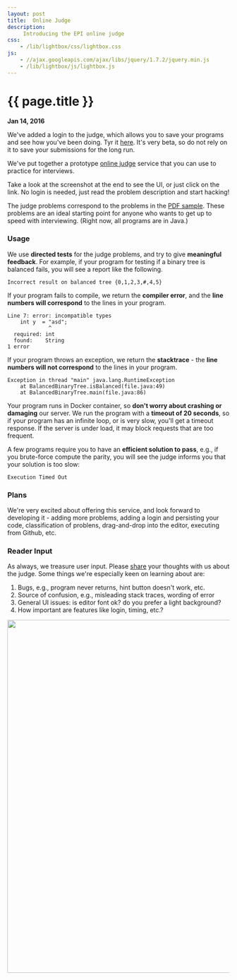 ```yaml
---
layout: post
title:  Online Judge
description:
     Introducing the EPI online judge
css:
    - /lib/lightbox/css/lightbox.css
js:
    - //ajax.googleapis.com/ajax/libs/jquery/1.7.2/jquery.min.js
    - /lib/lightbox/js/lightbox.js
---
```


{{ page.title }}
================

<b>Jan 14, 2016</b><p> 

We've added a login to the judge, which allows you to save
your programs and see how you've been doing. Tyr it [here](http://judge.elementsofprogramminginterviews.com:8888). 
It's very beta, so do not rely on it
to save your submissions for the long run. 

We've put together a prototype [online judge](http://judge.elementsofprogramminginterviews.com) service that you can use to practice for interviews. 

Take a look at the screenshot at the end to see the UI, or just click on the link.
No login is needed, just read the problem description and start hacking!

The judge problems correspond to the problems in the [PDF sample](/sample). These problems are an ideal starting point for anyone who wants to get up to speed with interviewing. (Right now, all programs are in Java.)

### Usage

We use **directed tests** for the judge problems, and try to give **meaningful feedback**. For example, if your program for testing if a binary tree is balanced fails, you will see a report like the following.

```
Incorrect result on balanced tree {0,1,2,3,#,4,5}
```
<p>

If your program fails to compile, we return the **compiler error**, and the **line numbers will correspond** to the lines in your program.

```
Line 7: error: incompatible types
    int y  = "asd";
             ^
  required: int
  found:    String
1 error
```
<p>

If your program throws an exception, we return the **stacktrace** - the **line numbers will not correspond** to the lines in your program.

```
Exception in thread "main" java.lang.RuntimeException
    at BalancedBinaryTree.isBalanced(file.java:49)
    at BalancedBinaryTree.main(file.java:86)
```
<p>

Your program runs in  Docker container, so **don't worry about crashing or damaging** our server. We run the program with a **timeout of 20 seconds**, so if your program has an infinite loop, or is very slow, you'll get a timeout response.  If the server is under load, it may block requests that are too frequent.
<p>

A few programs require you to have an **efficient solution to pass**, e.g., if you brute-force compute the parity, you will see the judge informs you that your solution is too slow:

```
Execution Timed Out
```
<p>

### Plans 

We're very excited about offering this service, and look forward to developing it - adding more problems, adding a login and persisting your code, classification of problens, drag-and-drop into the editor, executing from Github, etc.

### Reader Input

As always, we treasure user input. Please [share](contact) your thoughts with us about the judge. Some things we're especially keen on learning about are:

<ol>
<li>  Bugs, e.g., program never returns, hint button doesn't work, etc.
<li>  Source of confusion, e.g., misleading stack traces, wording of error
<li>  General UI issues: is editor font ok? do you prefer a light background?
<li>  How important are features like login, timing, etc.?
</ol>

<img src="{{ site.url }}/img/epi-judge-ui.png" width="800px"></img>
